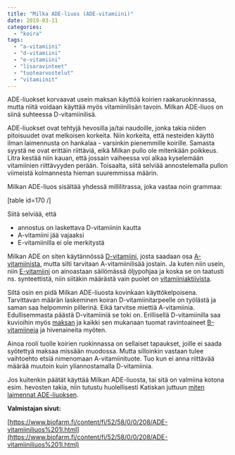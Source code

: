 ```yaml
---
title: "Milka ADE-liuos (ADE-vitamiini)"
date: 2019-03-11
categories: 
  - "koira"
tags: 
  - "a-vitamiini"
  - "d-vitamiini"
  - "e-vitamiini"
  - "lisaravinteet"
  - "tuotearvostelut"
  - "vitamiinit"
---
```


ADE-liuokset korvaavat usein maksan käyttöä koirien raakaruokinnassa, mutta niitä voidaan käyttää myös vitamiinilisän tavoin. Milkan ADE-liuos on siinä suhteessa D-vitamiinilisä.

<!--more-->

ADE-liuokset ovat tehtyjä hevosilla ja/tai naudoille, jonka takia niiden pitoisuudet ovat melkoisen korkeita. Niin korkeita, että nesteiden käyttö ilman laimennusta on hankalaa - varsinkin pienemmille koirille. Samasta syystä ne ovat erittäin riittäviä, eikä Milkan pullo ole mitenkään poikkeus. Litra kestää niin kauan, että jossain vaiheessa voi alkaa kyselemään vitamiinien riittävyyden perään. Toisaalta, siitä selviää annostelemalla pullon viimeistä kolmannesta hieman suuremmissa määrin.

Milkan ADE-liuos sisältää yhdessä millilitrassa, joka vastaa noin grammaa:

\[table id=170 /\]

Siitä selviää, että

- annostus on laskettava D-vitamiinin kautta
- A-vitamiini jää vajaaksi
- E-vitamiinilla ei ole merkitystä

Milkan ADE on siten käytännössä [D-vitamiini](https://www.katiska.eu/tieto/d-vitamiini/d-vitamiini/), josta saadaan osa [A-vitamiinista](https://www.katiska.eu/tieto/a-vitamiini/a-vitamiini/), mutta silti tarvitaan A-vitamiinilisää jostain. Ja kuten niin usein, niin [E-vitamiini](https://www.katiska.eu/tieto/e-vitamiini/koira-e-vitamiini/) on ainoastaan säilömässä öljypohjaa ja koska se on taatusti ns. synteettistä, niin siitäkin määrästä vain puolet on [vitamiiniaktiivista](https://www.katiska.eu/tieto/e-vitamiini/e-vitamiinin-aktiivisuus/).

Siltä osin en pidä Milkan ADE-liuosta kovinkaan käyttökelpoisena. Tarvittavan määrän laskeminen koiran D-vitamiinitarpeelle on työlästä ja saman saa helpommin pillerinä. Eikä tarvitse miettiä A-vitamiinia. Edullisemmasta päästä D-vitamiiniä se toki on. Erillisellä D-vitamiinilla saa kuvioihin myös [maksan](https://www.katiska.eu/tieto/koira-raakaruokinta-raaka-aineet/maksa-vai-ade/) ja kaikki sen mukanaan tuomat ravintoaineet [B-vitamiineja](https://www.katiska.eu/tieto/b-vitamiinit/b-vitamiinit-lyhyesti/) ja hivenaineita myöten.

Ainoa rooli tuolle koirien ruokinnassa on sellaiset tapaukset, joille ei saada syötettyä maksaa missään muodossa. Mutta silloinkin vastaan tulee vaihtoehto etsiä nimenomaan A-vitamiinituote. Tuo kun ei anna riittävää määrää muutoin kuin yliannostamalla D-vitamiinia.

Jos kuitenkin päätät käyttää Milkan ADE-liuosta, tai sitä on valmiina kotona esim. hevosten takia, niin tutustu huolellisesti Katiskan juttuun [miten laimennat ADE-liuoksen](https://www.katiska.eu/tieto/monivitamiinit-ja-mineraalit/ade-liuos/).

**Valmistajan sivut:**

[https://www.biofarm.fi/content/fi/52/58/0/0/208/ADE-vitamiiniliuos%201l.html](https://www.biofarm.fi/content/fi/52/58/0/0/208/ADE-vitamiiniliuos%201l.html)
